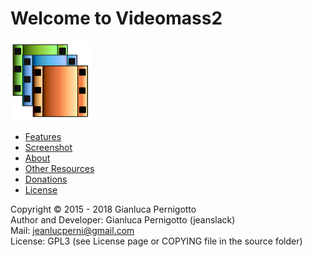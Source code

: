 # Welcome to Videomass2
![Image](/images/videomass2.png)

* [Features](features.md)
* [Screenshot](screenshot.md)
* [About](about.md)
* [Other Resources](other_resources)
* [Donations](donation.md)
* [License](LICENSE)

Copyright © 2015 - 2018 Gianluca Pernigotto   
Author and Developer: Gianluca Pernigotto (jeanslack)  
Mail: <jeanlucperni@gmail.com>   
License: GPL3 (see License page or COPYING file in the source folder)


